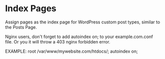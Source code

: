 # Index Pages
Assign pages as the index page for WordPress custom post types, similar to the Posts Page.

Nginx users, don't forget to add autoindex on; to your example.com.conf file. Or you it will throw a 403 nginx forbidden error. 

EXAMPLE:
root /var/www/mywebsite.com/htdocs/;
autoindex on;
